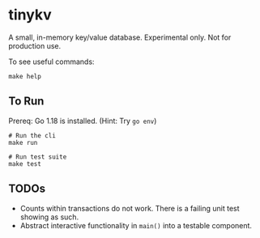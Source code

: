 # tinykv
A small, in-memory key/value database. Experimental only. Not for production use.

To see useful commands:

```shell
make help
```

## To Run

Prereq: Go 1.18 is installed. (Hint: Try `go env`)

```shell
# Run the cli
make run

# Run test suite
make test
```

## TODOs
* Counts within transactions do not work. There is a failing unit test showing as such.
* Abstract interactive functionality in `main()` into a testable component.
